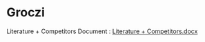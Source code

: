 # Groczi

Literature + Competitors Document : 
[Literature + Competitors.docx](https://github.com/user-attachments/files/18188417/Literature.%2B.Competitors.docx)
